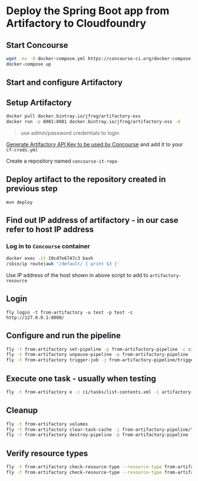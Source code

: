 # Deploy the Spring Boot app from Artifactory to Cloudfoundry

## Start Concourse

```bash
wget -nv -O docker-compose.yml https://concourse-ci.org/docker-compose.yml
docker-compose up
```

## Start and configure Artifactory

## Setup Artifactory

```bash
docker pull docker.bintray.io/jfrog/artifactory-oss
docker run -p 8081:8081 docker.bintray.io/jfrog/artifactory-oss -d
```

> use admin/password credentials to login

[Generate Artifactory API Key to be used by Concourse](http://127.0.0.1:8081/artifactory/webapp/#/profile) and add it to your `cf-creds.yml`



Create a repository named `concourse-it-repo`

## Deploy artifact to the repository created in previous step

```
mvn deploy
```

## Find out IP address of artifactory - in our case refer to host IP address

### Log in to `Concourse` container

```bash
docker exec -it 10cd7e6747c3 bash
/sbin/ip route|awk '/default/ { print $3 }'
```

Use IP address of the host shown in above script to add to `artifactory-resource`
 
## Login

```
fly login -t from-artifactory -u test -p test -c http://127.0.0.1:8080/
```

## Configure and run the pipeline

```bash
fly -t from-artifactory set-pipeline -p from-artifactory-pipeline -c ci/push-from-artifactory.yml -l ci/cf-creds.yml
fly -t from-artifactory unpause-pipeline -p from-artifactory-pipeline
fly -t from-artifactory trigger-job -j from-artifactory-pipeline/trigger-when-new-file-is-added-to-artifactory -w
```

## Execute one task - usually when testing

```bash
fly -t from-artifactory e -c ci/tasks/list-contents.xml -i artifactory-resource-source=./artifactory-resource-source
```

## Cleanup

```bash
fly -t from-artifactory volumes
fly -t from-artifactory clear-task-cache -j from-artifactory-pipeline/trigger-when-new-file-is-added-to-artifactory -s artifactory-repo
fly -t from-artifactory destroy-pipeline -p from-artifactory-pipeline
```

## Verify resource types

```bash
fly -t from-artifactory check-resource-type --resource-type from-artifactory-pipeline/artifactory
fly -t from-artifactory check-resource-type --resource-type from-artifactory-pipeline/deploy-app-resource
```